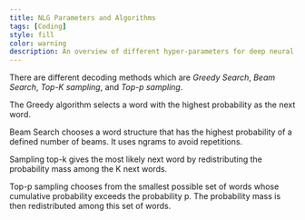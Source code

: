```yaml
---
title: NLG Parameters and Algorithms
tags: [Coding]
style: fill
color: warning
description: An overview of different hyper-parameters for deep neural networks in text generation.
---
```


There are different decoding methods which are _Greedy Search_, _Beam Search_, _Top-K sampling_, and _Top-p sampling_.

The Greedy algorithm selects a word with the highest probability as the next word.

Beam Search chooses a word structure that has the highest probability of a defined number of beams. It uses ngrams to avoid repetitions.

Sampling top-k gives the most likely next word by redistributing the probability mass among the K next words.

Top-p sampling chooses from the smallest possible set of words whose cumulative probability exceeds the probability p. The probability mass is then redistributed among this set of words.
